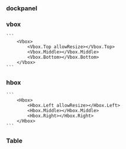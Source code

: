 ### dockpanel

### vbox
    ```
        <Vbox>
            <Vbox.Top allowResize></Vbox.Top>
            <Vbox.Middle></Vbox.Middle>
            <Vbox.Bottom></Vbox.Bottom>
        </Vbox>
    ```
### hbox
    ```
        <Hbox>
            <Hbox.Left allowResize></Hbox.Left>
            <Hbox.Middle></Hbox.Middle>
            <Hbox.Right></Hbox.Right>
        </Hbox>
    ```

### Table
